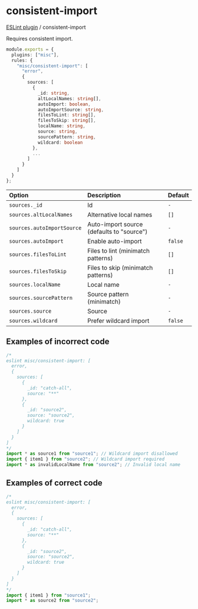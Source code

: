 # consistent-import

[ESLint plugin](https://iliubinskii.github.io/eslint-plugin-misc/) / consistent-import

Requires consistent import.

```ts
module.exports = {
  plugins: ["misc"],
  rules: {
    "misc/consistent-import": [
      "error",
      {
        sources: [
          {
            _id: string,
            altLocalNames: string[],
            autoImport: boolean,
            autoImportSource: string,
            filesToLint: string[],
            filesToSkip: string[],
            localName: string,
            source: string,
            sourcePattern: string,
            wildcard: boolean
          },
          ...
        ]
      }
    ]
  }
};
```

| Option | Description | Default |
| :----- | :----- | :----- |
| `sources._id` | Id | `-` |
| `sources.altLocalNames` | Alternative local names | `[]` |
| `sources.autoImportSource` | Auto-import source (defaults to "source") | `-` |
| `sources.autoImport` | Enable auto-import | `false` |
| `sources.filesToLint` | Files to lint (minimatch patterns) | `[]` |
| `sources.filesToSkip` | Files to skip (minimatch patterns) | `[]` |
| `sources.localName` | Local name | `-` |
| `sources.sourcePattern` | Source pattern (minimatch) | `-` |
| `sources.source` | Source | `-` |
| `sources.wildcard` | Prefer wildcard import | `false` |

## Examples of incorrect code

```ts
/*
eslint misc/consistent-import: [
  error,
  {
    sources: [
      {
        _id: "catch-all",
        source: "**"
      },
      {
        _id: "source2",
        source: "source2",
        wildcard: true
      }
    ]
  }
]
*/
import * as source1 from "source1"; // Wildcard import disallowed
import { item1 } from "source2"; // Wildcard import required
import * as invalidLocalName from "source2"; // Invalid local name
```

## Examples of correct code

```ts
/*
eslint misc/consistent-import: [
  error,
  {
    sources: [
      {
        _id: "catch-all",
        source: "**"
      },
      {
        _id: "source2",
        source: "source2",
        wildcard: true
      }
    ]
  }
]
*/
import { item1 } from "source1";
import * as source2 from "source2";
```
